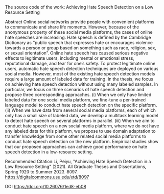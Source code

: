 The source code of the work: Achieving Hate Speech Detection on a Low Resource Setting

Abstract
Online social networks provide people with convenient platforms to communicate and share life moments. However, because of the anonymous property of these social media platforms, the cases of online hate speeches are increasing. Hate speech is defined by the Cambridge Dictionary as “public speech that expresses hate or encourages violence towards a person or group based on something such as race, religion, sex, or sexual orientation”. Online hate speech has caused serious negative effects to legitimate users, including mental or emotional stress, reputational damage, and fear for one’s safety. To protect legitimate online users, automatic hate speech detection techniques are deployed on various social media. However, most of the existing hate speech detection models require a large amount of labeled data for training. In the thesis, we focus on achieving hate speech detection without using many labeled samples. In particular, we focus on three scenarios of hate speech detection and propose three corresponding approaches. (i) When we only have limited labeled data for one social media platform, we fine-tune a per-trained language model to conduct hate speech detection on the specific platform. (ii) When we have data from several social media platforms, each of which only has a small size of labeled data, we develop a multitask learning model to detect hate speech on several platforms in parallel. (iii) When we aim to conduct hate speech on a new social media platform, where we do not have any labeled data for this platform, we propose to use domain adaptation to transfer knowledge from some other related social media platforms to conduct hate speech detection on the new platform. Empirical studies show that our proposed approaches can achieve good performance on hate speech detection in a low-resource setting.


Recommended Citation
Li, Peiyu, "Achieving Hate Speech Detection in a Low Resource Setting" (2021). All Graduate Theses and Dissertations, Spring 1920 to Summer 2023. 8097.
https://digitalcommons.usu.edu/etd/8097

DOI
https://doi.org/10.26076/1ed8-eb08
